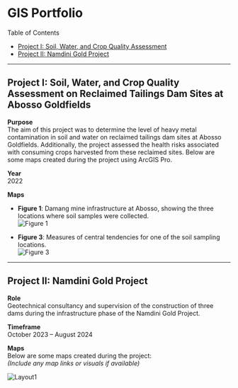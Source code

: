# GIS Portfolio

 Table of Contents
- [Project I: Soil, Water, and Crop Quality Assessment](#project-i-soil-water-and-crop-quality-assessment-at-Abosso-Goldfields)
- [Project II: Namdini Gold Project](#project-ii-namdini-gold-project)

---

## **Project I: Soil, Water, and Crop Quality Assessment on Reclaimed Tailings Dam Sites at Abosso Goldfields**

 **Purpose**  
The aim of this project was to determine the level of heavy metal contamination in soil and water on reclaimed tailings dam sites at Abosso Goldfields. Additionally, the project assessed the health risks associated with consuming crops harvested from these reclaimed sites. Below are some maps created during the project using ArcGIS Pro.

 **Year**  
2022  

 **Maps**  
- **Figure 1**: Damang mine infrastructure at Abosso, showing the three locations where soil samples were collected.  
  ![Figure 1](https://github.com/user-attachments/assets/90d414ab-7680-4d65-8184-d8c22a8f003f)  

- **Figure 3**: Measures of central tendencies for one of the soil sampling locations.  
  ![Figure 3](https://github.com/user-attachments/assets/67959229-c878-41d9-bb99-2de750fb4eea)  

---

## **Project II: Namdini Gold Project**

 **Role**  
Geotechnical consultancy and supervision of the construction of three dams during the infrastructure phase of the Namdini Gold Project.  

 **Timeframe**  
October 2023 – August 2024  

 **Maps**  
Below are some maps created during the project:  
*(Include any map links or visuals if available)*  

![Layout1](https://github.com/user-attachments/assets/30c4eade-6656-432a-921a-267812c58fd3)


